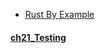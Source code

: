 
- [Rust By Example](https://doc.rust-lang.org/rust-by-example/index.html)

#### [ch21_Testing](https://doc.rust-lang.org/rust-by-example/testing.html) 
    
